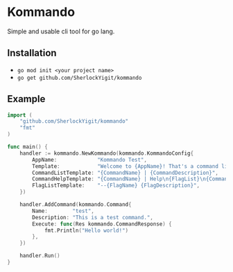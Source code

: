 # Kommando

Simple and usable cli tool for go lang.

## Installation

- `go mod init <your project name>`
- `go get github.com/SherlockYigit/kommando`

## Example
```go
import (
    "github.com/SherlockYigit/kommando"
    "fmt"
)

func main() {
    handler := kommando.NewKommando(kommando.KommandoConfig{
		AppName:             "Kommando Test",
		Template:            "Welcome to {AppName}! That's a command list. Type 'help <command name>' to get help with any command.\n{CommandList}",
		CommandListTemplate: "{CommandName} | {CommandDescription}",
		CommandHelpTemplate: "{CommandName} | Help\n{FlagList}\n{CommandAliases}",
		FlagListTemplate:    "--{FlagName} {FlagDescription}",
	})

	handler.AddCommand(kommando.Command{
		Name:        "test",
		Description: "This is a test command.",
		Execute: func(Res kommando.CommandResponse) {
			fmt.Println("Hello world!")
		},
	})

    handler.Run()
}
```
